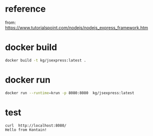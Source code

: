 # reference
from: https://www.tutorialspoint.com/nodejs/nodejs_express_framework.htm

# docker build
```bash
docker build -t kg/jsexpress:latest .
```

# docker run
```bash
docker run --runtime=krun -p 8080:8080  kg/jsexpress:latest
```

# test
```bash
curl  http://localhost:8080/
Hello from Kontain!
```